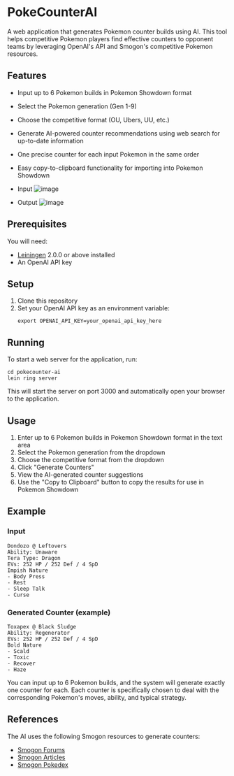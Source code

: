 # PokeCounterAI

A web application that generates Pokemon counter builds using AI. This tool helps competitive Pokemon players find effective counters to opponent teams by leveraging OpenAI's API and Smogon's competitive Pokemon resources.

## Features

- Input up to 6 Pokemon builds in Pokemon Showdown format
- Select the Pokemon generation (Gen 1-9)
- Choose the competitive format (OU, Ubers, UU, etc.)
- Generate AI-powered counter recommendations using web search for up-to-date information
- One precise counter for each input Pokemon in the same order
- Easy copy-to-clipboard functionality for importing into Pokemon Showdown

- Input
![image](https://github.com/user-attachments/assets/8dae87ef-28c3-49cb-b6f4-5b9beff0b084)

- Output
![image](https://github.com/user-attachments/assets/674a628e-98ed-4425-975d-90081d199679)


## Prerequisites

You will need:
- [Leiningen][] 2.0.0 or above installed
- An OpenAI API key

[leiningen]: https://github.com/technomancy/leiningen

## Setup

1. Clone this repository
2. Set your OpenAI API key as an environment variable:
   ```
   export OPENAI_API_KEY=your_openai_api_key_here
   ```

## Running

To start a web server for the application, run:

```
cd pokecounter-ai
lein ring server
```

This will start the server on port 3000 and automatically open your browser to the application.

## Usage

1. Enter up to 6 Pokemon builds in Pokemon Showdown format in the text area
2. Select the Pokemon generation from the dropdown
3. Choose the competitive format from the dropdown
4. Click "Generate Counters"
5. View the AI-generated counter suggestions
6. Use the "Copy to Clipboard" button to copy the results for use in Pokemon Showdown

## Example

### Input
```
Dondozo @ Leftovers
Ability: Unaware
Tera Type: Dragon
EVs: 252 HP / 252 Def / 4 SpD
Impish Nature
- Body Press
- Rest
- Sleep Talk
- Curse
```

### Generated Counter (example)
```
Toxapex @ Black Sludge
Ability: Regenerator
EVs: 252 HP / 252 Def / 4 SpD
Bold Nature
- Scald
- Toxic
- Recover
- Haze
```

You can input up to 6 Pokemon builds, and the system will generate exactly one counter for each. Each counter is specifically chosen to deal with the corresponding Pokemon's moves, ability, and typical strategy.

## References

The AI uses the following Smogon resources to generate counters:
- [Smogon Forums](https://www.smogon.com/forums/)
- [Smogon Articles](https://www.smogon.com/articles/)
- [Smogon Pokedex](https://www.smogon.com/dex/sv/pokemon/)

